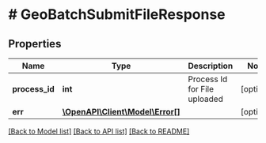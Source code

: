 # # GeoBatchSubmitFileResponse

## Properties

Name | Type | Description | Notes
------------ | ------------- | ------------- | -------------
**process_id** | **int** | Process Id for File uploaded | [optional] 
**err** | [**\OpenAPI\Client\Model\Error[]**](Error.md) |  | [optional] 

[[Back to Model list]](../../README.md#documentation-for-models) [[Back to API list]](../../README.md#documentation-for-api-endpoints) [[Back to README]](../../README.md)


